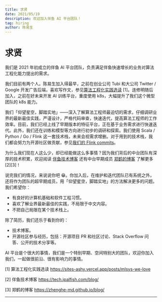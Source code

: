 ```yaml
---
title: 求贤
date: 2021/05/19
description: 欢迎加入伴鱼 AI 平台团队！
tag: hiring
author: 陈易生
---
```


# 求贤

我们是 2021 年初成立的伴鱼 AI 平台团队，负责满足伴鱼快速增长的业务对算法工程化能力提出的需求。

我们目前有两个人。陈易生加入得最早，之前在创业公司 Tubi 和大公司 Twitter / Google 开发广告后端，喜欢写作文，参见[算法工程化实践选读](./mlsys-we-love) [1]。连修明随后加入，之前在好未来开发 AI 训练平台，重度使用 k8s，大幅提升了我们这个微型团队的 k8s 能力。

我们「仰望星空，脚踏实地」——深入了解算法工程师最迫切的需求，仔细调研业界的最新最佳实践，严谨设计，严格代码审查，快速迭代，提高算法工程师的工作效率。目前，我们已经上线了早期版本的特征平台，正在基于业务需求进行快速迭代。此外，我们还在训练和模型等方向进行初步的调研和探索。我们使用 Scala / Python / Go / Flink 这一套技术栈，未来会视需求增删。对于用到的技术栈，我们都会努力为开源社区做贡献，参见[我们的 Flink commits](https://github.com/apache/flink/commits?author=yiksanchan)。

为什么我们现在人这么少，却已经能做这么多事情？因为我们背后的中台团队有深厚的技术积累，欢迎阅读 [伴鱼技术博客](https://tech.ipalfish.com/blog/) 还有中台早期成员 [郑鹤的博客](https://zhenghe-md.github.io/blog/) 了解更多 [2][3]！

说完我们的情况，来说说你吧 😁。你加入后，在维护和迭代团队已有系统之外，还将作为团队的超早期成员，用「仰望星空，脚踏实地」的方法解决更多的问题。我们希望你：

- 有良好的计算机基础和软件工程习惯。
- 喜欢了解业界最新最佳的实践，不局限于中文内容。
- 不把自己局限在某个技术栈上。

除了简历，我们还乐于看到你的：

- 技术博客。
- 开源社区参与经历，包括：开源项目 PR 和社区讨论、Stack Overflow 问答、公开的技术分享等。

AI 平台是个很大的事情，我们是一个特别早期、空间特别大的团队，欢迎你加入我们，一起做很前沿、很有影响力的事情。

[1] 算法工程化实践选读 https://sites-ashy.vercel.app/posts/mlsys-we-love

[2] 伴鱼技术博客 https://tech.ipalfish.com/blog/

[3] 郑鹤的博客 https://zhenghe-md.github.io/blog/

---
